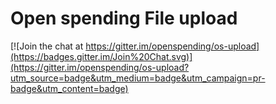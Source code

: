 # Open spending File upload

[![Join the chat at https://gitter.im/openspending/os-upload](https://badges.gitter.im/Join%20Chat.svg)](https://gitter.im/openspending/os-upload?utm_source=badge&utm_medium=badge&utm_campaign=pr-badge&utm_content=badge)